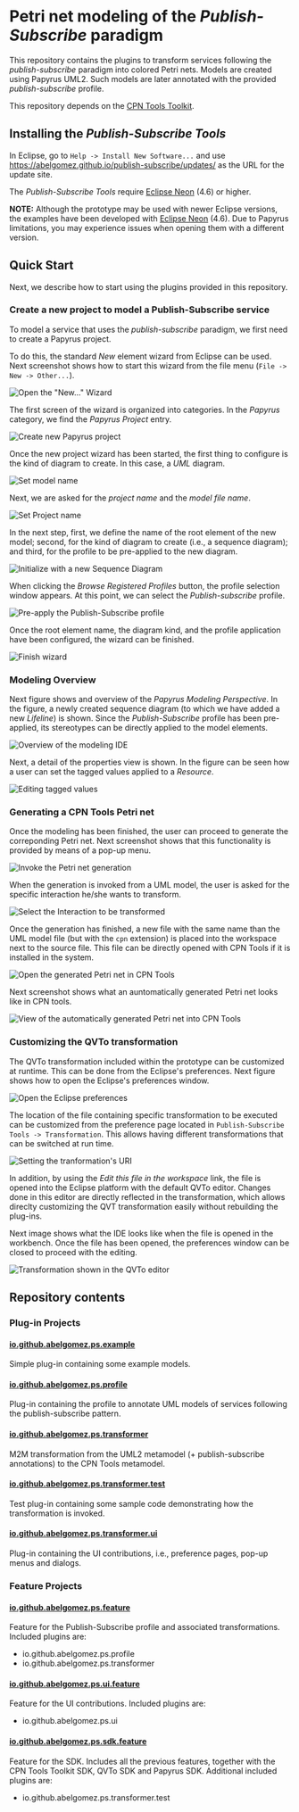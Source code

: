 # Petri net modeling of the *Publish-Subscribe* paradigm

This repository contains the plugins to transform services following the *publish-subscribe* paradigm into colored Petri nets. Models are created using Papyrus UML2. Such models are later  annotated with the provided *publish-subscribe* profile.

This repository depends on the [CPN Tools Toolkit](https://github.com/abelgomez/cpntools.toolkit).

## Installing the *Publish-Subscribe Tools*

In Eclipse, go to `Help -> Install New Software...` and use https://abelgomez.github.io/publish-subscribe/updates/ as the URL for the update site.

The *Publish-Subscribe Tools* require [Eclipse Neon](https://eclipse.org/neon/) (4.6) or higher. 

**NOTE:** Although the prototype may be used with newer Eclipse versions, the examples have been developed with [Eclipse Neon](https://eclipse.org/neon/) (4.6). Due to Papyrus limitations, you may experience issues when opening them with a different version.

## Quick Start

Next, we describe how to start using the plugins provided in this repository.

### Create a new project to model a Publish-Subscribe service

To model a service that uses the *publish-subscribe* paradigm, we first need to create a Papyrus project.

To do this, the standard *New* element wizard from Eclipse can be used. Next screenshot shows how to start this wizard from the file menu (`File -> New -> Other...`).

![Open the "New..." Wizard](docs/images/00-wizard-new.png)

The first screen of the wizard is organized into categories. In the *Papyrus* category, we find the *Papyrus Project* entry.

![Create new Papyrus project](docs/images/01-new-papyrus-project.png)

Once the new project wizard has been started, the first thing to configure is the kind of diagram to create. In this case, a *UML* diagram.

![Set model name](docs/images/02-new-uml-model.png)

Next, we are asked for the *project name* and the *model file name*.

![Set Project name](docs/images/03-new-papyrus-project-name.png)

In the next step, first, we define the name of the root element of the new model; second, for the kind of diagram to create (i.e., a sequence diagram); and third, for the profile to be pre-applied to the new diagram.

![Initialize with a new Sequence Diagram](docs/images/04-new-sequence-diagram.png)

When clicking the *Browse Registered Profiles* button, the profile selection window appears. At this point, we can select the *Publish-subscribe* profile.

![Pre-apply the Publish-Subscribe profile](docs/images/05-apply-publish-subscribe.png)

Once the root element name, the diagram kind, and the profile application have been configured, the wizard can be finished.

![Finish wizard](docs/images/06-finish-wizard.png)

### Modeling Overview

Next figure shows and overview of the *Papyrus Modeling Perspective*. In the figure, a newly created sequence diagram (to which we have added a new *Lifeline*) is shown. Since the *Publish-Subscribe* profile has been pre-applied, its stereotypes can be directly applied to the model elements.

![Overview of the modeling IDE](docs/images/07-ide-overview.png)

Next, a detail of the properties view is shown. In the figure can be seen how a user can set the tagged values applied to a *Resource*.

![Editing tagged values](docs/images/08-profile-application-detail.png)

### Generating a CPN Tools Petri net

Once the modeling has been finished, the user can proceed to generate the correponding Petri net. Next screenshot shows that this functionality is provided by means of a pop-up menu.

![Invoke the Petri net generation](docs/images/09-invoke-generation.png)

When the generation is invoked from a UML model, the user is asked for the specific interaction he/she wants to transform.

![Select the Interaction to be transformed](docs/images/10-select-interaction.png)

Once the generation has finished, a new file with the same name than the UML model file (but with the `cpn` extension) is placed into the workspace next to the source file. This file can be directly opened with CPN Tools if it is installed in the system.

![Open the generated Petri net in CPN Tools](docs/images/11-open-net.png)

Next screenshot shows what an auntomatically generated Petri net looks like in CPN tools.

![View of the automatically generated Petri net into CPN Tools](docs/images/12-net-preview.png)

### Customizing the QVTo transformation

The QVTo transformation included within the prototype can be customized at runtime. This can be done from the Eclipse's preferences. Next figure shows how to open the Eclipse's preferences window.

![Open the Eclipse preferences](docs/images/13-open-preferences.png)

The location of the file containing specific transformation to be executed can be customized from the preference page located in `Publish-Subscribe Tools -> Transformation`. This allows having different transformations that can be switched at run time.

![Setting the tranformation's URI](docs/images/14-uri-preferences.png)

In addition, by using the *Edit this file in the workspace* link, the file is opened into the Eclipse platform with the default QVTo editor. Changes done in this editor are directly reflected in the transformation, which allows direclty customizing the QVT transformation easily without rebuilding the plug-ins.

Next image shows what the IDE looks like when the file is opened in the workbench. Once the file has been opened, the preferences window can be closed to proceed with the editing.

![Transformation shown in the QVTo editor](docs/images/15-edit-transformation.png)

## Repository contents

### Plug-in Projects

#### [io.github.abelgomez.ps.example](plugins/io.github.abelgomez.ps.example)

Simple plug-in containing some example models.

#### [io.github.abelgomez.ps.profile](plugins/io.github.abelgomez.ps.profile)

Plug-in containing the profile to annotate UML models of services following the publish-subscribe pattern.

#### [io.github.abelgomez.ps.transformer](plugins/io.github.abelgomez.ps.transformer)

M2M transformation from the UML2 metamodel (+ publish-subscribe annotations) to the CPN Tools metamodel.

#### [io.github.abelgomez.ps.transformer.test](plugins/io.github.abelgomez.ps.transformer.test)

Test plug-in containing some sample code demonstrating how the transformation is invoked.

#### [io.github.abelgomez.ps.transformer.ui](plugins/io.github.abelgomez.ps.transformer.ui)

Plug-in containing the UI contributions, i.e., preference pages, pop-up menus and dialogs.

### Feature Projects

#### [io.github.abelgomez.ps.feature](features/io.github.abelgomez.ps.feature)

Feature for the Publish-Subscribe profile and associated transformations. Included plugins are:

* io.github.abelgomez.ps.profile
* io.github.abelgomez.ps.transformer

#### [io.github.abelgomez.ps.ui.feature](features/io.github.abelgomez.ps.ui.feature)

Feature for the UI contributions. Included plugins are:

* io.github.abelgomez.ps.ui

#### [io.github.abelgomez.ps.sdk.feature](features/io.github.abelgomez.ps.sdk.feature)

Feature for the SDK. Includes all the previous features, together with the CPN Tools Toolkit SDK, QVTo SDK and Papyrus SDK. Additional included plugins are:

* io.github.abelgomez.ps.transformer.test
